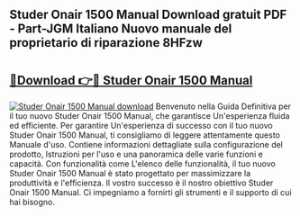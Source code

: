 ## Studer Onair 1500 Manual Download gratuit PDF - Part-JGM Italiano Nuovo manuale del proprietario di riparazione 8HFzw

# <h2><a href="http://df9f5l.blite.top/?on=Studer+Onair+1500+Manual">🔗Download 👉🔴 Studer Onair 1500 Manual</a></h2>

[![Studer Onair 1500 Manual download](https://i.imgur.com/lujVjoI.png)](http://df9f5l.blite.top/?on=Studer+Onair+1500+Manual)
Benvenuto nella Guida Definitiva per il tuo nuovo Studer Onair 1500 Manual, che garantisce Un'esperienza fluida ed efficiente. Per garantire Un'esperienza di successo con il tuo nuovo Studer Onair 1500 Manual, ti consigliamo di leggere attentamente questo Manuale d'uso. Contiene informazioni dettagliate sulla configurazione del prodotto, Istruzioni per l'uso e una panoramica delle varie funzioni e capacità. Con funzionalità come L'elenco delle funzionalità, il tuo nuovo Studer Onair 1500 Manual è stato progettato per massimizzare la produttività e l'efficienza. Il vostro successo è il nostro obiettivo Studer Onair 1500 Manual. Ci impegniamo a fornirti gli strumenti e il supporto di cui hai bisogno.
